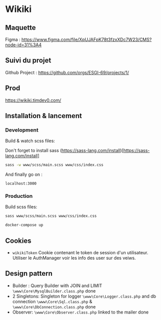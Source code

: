 # Wikiki

## Maquette
Figma : https://www.figma.com/file/XpUJAFpK78t3fzxXDc7W23/CMS?node-id=31%3A4

## Suivi du projet

Github Project :  https://github.com/orgs/ESGI-69/projects/1/

## Prod

https://wikiki.timdev0.com/

## Installation & lancement

### Development

Build & watch scss files:

Don't forget to install sass (https://sass-lang.com/install)[https://sass-lang.com/install]

```sh
sass -w www/scss/main.scss www/css/index.css
```

And finally go on :
```ssh 
localhost:3000
```

### Production

Build scss files:

```sh
sass www/scss/main.scss www/css/index.css
```

```sh
docker-compose up
```

## Cookies

- `wikikiToken` Cookie contenant le token de session d'un utilisateur. Utiliser le AuthManager voir les info des user sur des veiws.

## Design pattern

- Builder : Query Builder with JOIN and LIMIT `\www\Core\MysqlBuilder.class.php` done
- 2 Singletons: Singleton for logger `\www\Core\Logger.class.php` and db connection `\www\Core\Sql.class.php` & `\www\Core\DbConnection.class.php` done
- Observer:  `\www\Core\Observer.class.php` linked to the mailer done
